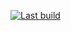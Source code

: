 [![Last build](https://github.com/Benjamoon/chat.benlawrence.me/actions/workflows/actualBuild.yml/badge.svg)](https://github.com/Benjamoon/chat.benlawrence.me/actions/workflows/actualBuild.yml)
